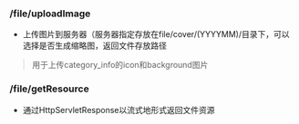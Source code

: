 ### /file/uploadImage
- 上传图片到服务器（服务器指定存放在file/cover/(YYYYMM)/目录下，可以选择是否生成缩略图，返回文件存放路径
> 用于上传category_info的icon和background图片

### /file/getResource
- 通过HttpServletResponse以流式地形式返回文件资源
